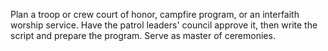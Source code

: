 Plan a troop or crew court of honor, campfire program, or an interfaith worship service. Have the patrol leaders' council approve it, then write the script and prepare the program. Serve as master of ceremonies.
